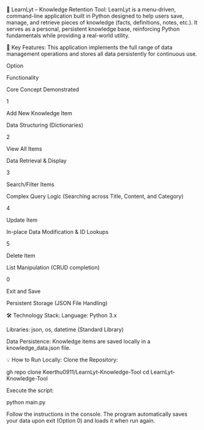 🧠 LearnLyt – Knowledge Retention Tool:
LearnLyt is a menu-driven, command-line application built in Python designed to help users save, manage, and retrieve pieces of knowledge (facts, definitions, notes, etc.). It serves as a personal, persistent knowledge base, reinforcing Python fundamentals while providing a real-world utility.

🚀 Key Features:
This application implements the full range of data management operations and stores all data persistently for continuous use.

Option

Functionality

Core Concept Demonstrated

1

Add New Knowledge Item

Data Structuring (Dictionaries)

2

View All Items

Data Retrieval & Display

3

Search/Filter Items

Complex Query Logic (Searching across Title, Content, and Category)

4

Update Item

In-place Data Modification & ID Lookups

5

Delete Item

List Manipulation (CRUD completion)

0

Exit and Save

Persistent Storage (JSON File Handling)

🛠️ Technology Stack:
Language: Python 3.x

Libraries: json, os, datetime (Standard Library)

Data Persistence: Knowledge items are saved locally in a knowledge_data.json file.

💡 How to Run Locally:
Clone the Repository:

gh repo clone Keerthu0911/LearnLyt-Knowledge-Tool
cd LearnLyt-Knowledge-Tool

Execute the script:

python main.py

Follow the instructions in the console. The program automatically saves your data upon exit (Option 0) and loads it when run again.
